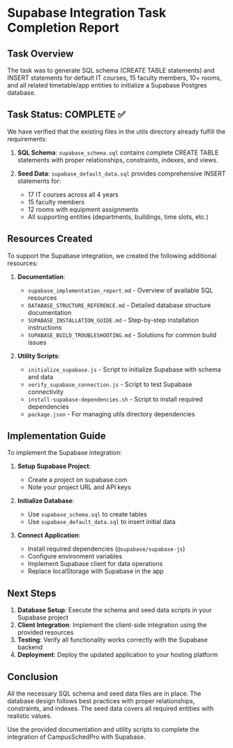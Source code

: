 # Supabase Integration Task Completion Report

## Task Overview

The task was to generate SQL schema (CREATE TABLE statements) and INSERT statements for default IT courses, 15 faculty members, 10+ rooms, and all related timetable/app entities to initialize a Supabase Postgres database.

## Task Status: COMPLETE ✅

We have verified that the existing files in the utils directory already fulfill the requirements:

1. **SQL Schema**: `supabase_schema.sql` contains complete CREATE TABLE statements with proper relationships, constraints, indexes, and views.

2. **Seed Data**: `supabase_default_data.sql` provides comprehensive INSERT statements for:
   - 17 IT courses across all 4 years
   - 15 faculty members
   - 12 rooms with equipment assignments
   - All supporting entities (departments, buildings, time slots, etc.)

## Resources Created

To support the Supabase integration, we created the following additional resources:

1. **Documentation**:
   - `supabase_implementation_report.md` - Overview of available SQL resources
   - `DATABASE_STRUCTURE_REFERENCE.md` - Detailed database structure documentation
   - `SUPABASE_INSTALLATION_GUIDE.md` - Step-by-step installation instructions
   - `SUPABASE_BUILD_TROUBLESHOOTING.md` - Solutions for common build issues

2. **Utility Scripts**:
   - `initialize_supabase.js` - Script to initialize Supabase with schema and data
   - `verify_supabase_connection.js` - Script to test Supabase connectivity
   - `install-supabase-dependencies.sh` - Script to install required dependencies
   - `package.json` - For managing utils directory dependencies

## Implementation Guide

To implement the Supabase integration:

1. **Setup Supabase Project**:
   - Create a project on supabase.com
   - Note your project URL and API keys

2. **Initialize Database**:
   - Use `supabase_schema.sql` to create tables
   - Use `supabase_default_data.sql` to insert initial data

3. **Connect Application**:
   - Install required dependencies (`@supabase/supabase-js`)
   - Configure environment variables
   - Implement Supabase client for data operations
   - Replace localStorage with Supabase in the app

## Next Steps

1. **Database Setup**: Execute the schema and seed data scripts in your Supabase project
2. **Client Integration**: Implement the client-side integration using the provided resources
3. **Testing**: Verify all functionality works correctly with the Supabase backend
4. **Deployment**: Deploy the updated application to your hosting platform

## Conclusion

All the necessary SQL schema and seed data files are in place. The database design follows best practices with proper relationships, constraints, and indexes. The seed data covers all required entities with realistic values.

Use the provided documentation and utility scripts to complete the integration of CampusSchedPro with Supabase.
